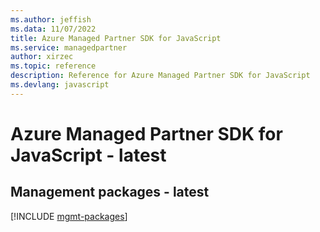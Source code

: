```yaml
---
ms.author: jeffish
ms.data: 11/07/2022
title: Azure Managed Partner SDK for JavaScript
ms.service: managedpartner
author: xirzec
ms.topic: reference
description: Reference for Azure Managed Partner SDK for JavaScript
ms.devlang: javascript
---
```

# Azure Managed Partner SDK for JavaScript - latest

## Management packages - latest
[!INCLUDE [mgmt-packages](managed-partner-mgmt-index.md)]